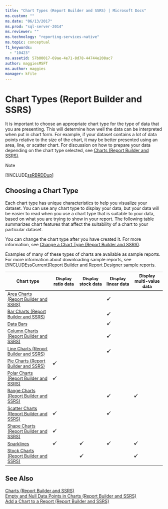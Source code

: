 ```yaml
---
title: "Chart Types (Report Builder and SSRS) | Microsoft Docs"
ms.custom: ""
ms.date: "06/13/2017"
ms.prod: "sql-server-2014"
ms.reviewer: ""
ms.technology: "reporting-services-native"
ms.topic: conceptual
f1_keywords: 
  - "10423"
ms.assetid: 57b00017-69ae-4e71-8d78-44744e208ac7
author: maggiesMSFT
ms.author: maggies
manager: kfile
---
```

# Chart Types (Report Builder and SSRS)
  It is important to choose an appropriate chart type for the type of data that you are presenting. This will determine how well the data can be interpreted when put in chart form. For example, if your dataset contains a lot of data points relative to the size of the chart, it may be better presented using an area, line, or scatter chart. For discussion on how to prepare your data depending on the chart type selected, see [Charts &#40;Report Builder and SSRS&#41;](charts-report-builder-and-ssrs.md).  
  
> [!NOTE]  
>  [!INCLUDE[ssRBRDDup](../../includes/ssrbrddup-md.md)]  
  
## Choosing a Chart Type  
 Each chart type has unique characteristics to help you visualize your dataset. You can use any chart type to display your data, but your data will be easier to read when you use a chart type that is suitable to your data, based on what you are trying to show in your report. The following table summarizes chart features that affect the suitability of a chart to your particular dataset.  
  
 You can change the chart type after you have created it. For more information, see [Change a Chart Type &#40;Report Builder and SSRS&#41;](change-a-chart-type-report-builder-and-ssrs.md).  
  
 Examples of many of these types of charts are available as sample reports. For more information about downloading sample reports, see [!INCLUDE[ssCurrent](../../includes/sscurrent-md.md)][Report Builder and Report Designer sample reports](https://go.microsoft.com/fwlink/?LinkId=198283).  
  
|Chart type|Display ratio data|Display stock data|Display linear data|Display multi-value data|  
|----------------|------------------------|------------------------|-------------------------|-------------------------------|  
|[Area Charts &#40;Report Builder and SSRS&#41;](area-charts-report-builder-and-ssrs.md)|||![Available](../media/greencheck.gif "Available")||  
|[Bar Charts &#40;Report Builder and SSRS&#41;](bar-charts-report-builder-and-ssrs.md)|||![Available](../media/greencheck.gif "Available")||  
|[Data Bars](sparklines-and-data-bars-report-builder-and-ssrs.md)|||![Available](../media/greencheck.gif "Available")||  
|[Column Charts &#40;Report Builder and SSRS&#41;](column-charts-report-builder-and-ssrs.md)|||![Available](../media/greencheck.gif "Available")||  
|[Line Charts &#40;Report Builder and SSRS&#41;](line-charts-report-builder-and-ssrs.md)|||![Available](../media/greencheck.gif "Available")||  
|[Pie Charts &#40;Report Builder and SSRS&#41;](pie-charts-report-builder-and-ssrs.md)|![Available](../media/greencheck.gif "Available")||||  
|[Polar Charts &#40;Report Builder and SSRS&#41;](polar-charts-report-builder-and-ssrs.md)|![Available](../media/greencheck.gif "Available")||||  
|[Range Charts &#40;Report Builder and SSRS&#41;](range-charts-report-builder-and-ssrs.md)|||![Available](../media/greencheck.gif "Available")|![Available](../media/greencheck.gif "Available")|  
|[Scatter Charts &#40;Report Builder and SSRS&#41;](scatter-charts-report-builder-and-ssrs.md)|![Available](../media/greencheck.gif "Available")||![Available](../media/greencheck.gif "Available")||  
|[Shape Charts &#40;Report Builder and SSRS&#41;](shape-charts-report-builder-and-ssrs.md)|![Available](../media/greencheck.gif "Available")||||  
|[Sparklines](sparklines-and-data-bars-report-builder-and-ssrs.md)|![Available](../media/greencheck.gif "Available")|![Available](../media/greencheck.gif "Available")|![Available](../media/greencheck.gif "Available")|![Available](../media/greencheck.gif "Available")|  
|[Stock Charts &#40;Report Builder and SSRS&#41;](stock-charts-report-builder-and-ssrs.md)||![Available](../media/greencheck.gif "Available")||![Available](../media/greencheck.gif "Available")|  
  
## See Also  
 [Charts &#40;Report Builder and SSRS&#41;](charts-report-builder-and-ssrs.md)   
 [Empty and Null Data Points in Charts &#40;Report Builder and SSRS&#41;](empty-and-null-data-points-in-charts-report-builder-and-ssrs.md)   
 [Add a Chart to a Report &#40;Report Builder and SSRS&#41;](add-a-chart-to-a-report-report-builder-and-ssrs.md)  
  
  

